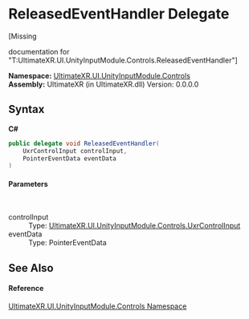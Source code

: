 # ReleasedEventHandler Delegate
 

\[Missing <summary> documentation for "T:UltimateXR.UI.UnityInputModule.Controls.ReleasedEventHandler"\]

**Namespace:**&nbsp;<a href="N_UltimateXR_UI_UnityInputModule_Controls">UltimateXR.UI.UnityInputModule.Controls</a><br />**Assembly:**&nbsp;UltimateXR (in UltimateXR.dll) Version: 0.0.0.0

## Syntax

**C#**<br />
``` C#
public delegate void ReleasedEventHandler(
	UxrControlInput controlInput,
	PointerEventData eventData
)
```


#### Parameters
&nbsp;<dl><dt>controlInput</dt><dd>Type: <a href="T_UltimateXR_UI_UnityInputModule_Controls_UxrControlInput">UltimateXR.UI.UnityInputModule.Controls.UxrControlInput</a><br /></dd><dt>eventData</dt><dd>Type: PointerEventData<br /></dd></dl>

## See Also


#### Reference
<a href="N_UltimateXR_UI_UnityInputModule_Controls">UltimateXR.UI.UnityInputModule.Controls Namespace</a><br />